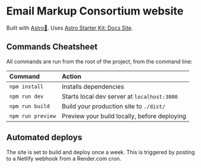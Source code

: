 # Email Markup Consortium website

Built with [Astro🚀](https://astro.build/). Uses [Astro Starter Kit: Docs Site](https://github.com/withastro/astro/tree/main/examples/docs).

## Commands Cheatsheet

All commands are run from the root of the project, from the command line:

| Command           | Action                                       |
| :---------------- | :------------------------------------------- |
| `npm install`     | Installs dependencies                        |
| `npm run dev`     | Starts local dev server at `localhost:3000`  |
| `npm run build`   | Build your production site to `./dist/`      |
| `npm run preview` | Preview your build locally, before deploying |


## Automated deploys

The site is set to build and deploy once a week. This is triggered by posting to a Netlify webhook from a Render.com cron.
